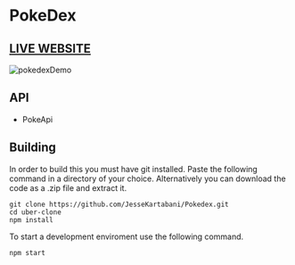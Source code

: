 # PokeDex

## [LIVE WEBSITE]()
![pokedexDemo](https://user-images.githubusercontent.com/69617120/205822332-d34dbf2d-a0a9-4207-ac15-7f07c8dc2fa4.png)

## API

- PokeApi

## Building

In order to build this you must have git installed. Paste the following command in a directory of your choice.
Alternatively you can download the code as a .zip file and extract it.

```git
git clone https://github.com/JesseKartabani/Pokedex.git
cd uber-clone
npm install
```

To start a development enviroment use the following command.

```npm
npm start
```
